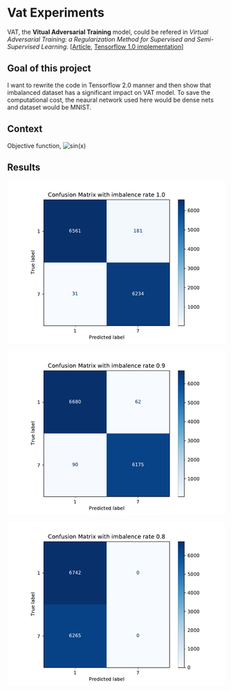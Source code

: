 # Vat Experiments

VAT, the **Vitual Adversarial Training** model, 
could be refered in _Virtual Adversarial Training: a Regularization Method for Supervised and Semi-Supervised Learning_. \[[Article](http://arxiv.org/abs/1704.03976), [Tensorflow 1.0 implementation](https://github.com/takerum/vat_tf)\]

## Goal of this project

I want to rewrite the code in Tensorflow 2.0 manner and then show that imbalanced dataset has a significant impact on VAT model. To save the computational cost, the neaural network used here would be dense nets and dataset would be MNIST.

## Context
Objective function, <img src="https://latex.codecogs.com/svg.latex?\ell(x_l;\theta)+\alpha\mathcal{R}" title="sin(x)" />

## Results
![ib=1.0](References/test_confusion_matrix_with_1.0.png "1.0")

![ib=0.9](References/test_confusion_matrix_with_0.9.png)

![ib=0.8](References/test_confusion_matrix_with_0.8.png)
